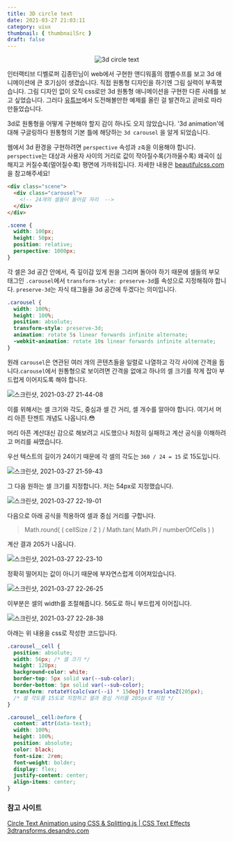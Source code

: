```yaml
---
title: 3D circle text
date: 2021-03-27 21:03:11
category: uiux
thumbnail: { thumbnailSrc }
draft: false
---
```


<div style="text-align:center;">
<img src="https://user-images.githubusercontent.com/47022167/112720149-f620fa00-8f3f-11eb-92c7-9b2f7186aa5a.gif" alt="3d circle text"/>
</div>

인터랙티브 디벨로퍼 김종민님이 web에서 구현한 앤디워홀의 캠벨수프를 보고 3d 애니메이션에 큰 호기심이 생겼습니다. 직접 원통형 디자인을 하기엔 그림 실력이 부족했습니다. 그림 디자인 없이 오직 css로만 3d 원통형 애니메이션을 구현한 다른 사례를 보고 싶었습니다. 그러다 [유튜브](https://youtu.be/yfwD-AKRCcA)에서 도전해볼만한 예제를 올린 걸 발견하고 곧바로 따라 만들었습니다.

3d로 원통형을 어떻게 구현해야 할지 감이 하나도 오지 않았습니다. '3d animation'에 대해 구글링하다 원통형의 기본 틀에 해당하는 `3d carousel` 을 알게 되었습니다.

웹에서 3d 환경을 구현하려면 `perspective` 속성과 `z축`을 이용해야 합니다. `perspective`는 대상과 사용자 사이의 거리로 값이 작아질수록(가까울수록) 왜곡이 심해지고 커질수록(멀어질수록) 평면에 가까워집니다. 자세한 내용은 [beautifulcss.com](https://www.beautifulcss.com/archives/2270) 을 참고해주세요!

```html
<div class="scene">
  <div class="carousel">
    <!-- 24개의 셀들이 들어갈 자리  -->
  </div>
</div>
```

```css
.scene {
  width: 100px;
  height: 50px;
  position: relative;
  perspective: 1000px;
}
```

각 셀은 3d 공간 안에서, 즉 깊이감 있게 원을 그리며 돌아야 하기 때문에 셀들의 부모 태그인 `.carousel`에서 `transform-style: preserve-3d`를 속성으로 지정해줘야 합니다. `preserve-3d`는 자식 태그들을 3d 공간에 두겠다는 의미입니다.

```css
.carousel {
  width: 100%;
  height: 100%;
  position: absolute;
  transform-style: preserve-3d;
  animation: rotate 5s linear forwards infinite alternate;
  -webkit-animation: rotate 10s linear forwards infinite alternate;
}
```

원래 `carousel`은 연관된 여러 개의 콘텐츠들을 일렬로 나열하고 각각 사이에 간격을 둡니다.`carousel`에서 원통형으로 보이려면 간격을 없애고 하나의 셀 크기를 작게 잡아 부드럽게 이어지도록 해야 합니다.

![스크린샷, 2021-03-27 21-44-08](https://user-images.githubusercontent.com/47022167/112721125-9299cb00-8f45-11eb-8fe1-47df4b3f278d.png)

이를 위해서는 셀 크기와 각도, 중심과 셀 간 거리, 셀 개수를 알아야 합니다. 여기서 머리 아픈 탄젠트 개념도 나옵니다.😳

머리 아픈 계산대신 감으로 해보려고 시도했으나 처참히 실패하고 계산 공식을 이해하려고 머리를 싸맸습니다.

우선 텍스트의 길이가 24이기 때문에 각 셀의 각도는 `360 / 24 = 15` 로 15도입니다.

![스크린샷, 2021-03-27 21-59-43](https://user-images.githubusercontent.com/47022167/112721549-c37aff80-8f47-11eb-993a-8b16311a3975.png)

그 다음 원하는 셀 크기를 지정합니다. 저는 54px로 지정했습니다.

![스크린샷, 2021-03-27 22-19-01](https://user-images.githubusercontent.com/47022167/112722017-74829980-8f4a-11eb-90da-ebb635518828.png)

다음으로 아래 공식을 적용하여 셀과 중심 거리를 구합니다.

> Math.round( ( cellSize / 2 ) / Math.tan( Math.PI / numberOfCells ) )

계산 결과 205가 나옵니다.

![스크린샷, 2021-03-27 22-23-10](https://user-images.githubusercontent.com/47022167/112722142-08546580-8f4b-11eb-8d05-0dd08dc8f34b.png)

정확히 떨어지는 값이 아니기 때문에 부자연스럽게 이어져있습니다.

![스크린샷, 2021-03-27 22-26-25](https://user-images.githubusercontent.com/47022167/112722217-7d279f80-8f4b-11eb-9f4f-0f63995d3281.png)

이부분은 셀의 width를 조절해줍니다. 56도로 하니 부드럽게 이어집니다.

![스크린샷, 2021-03-27 22-28-38](https://user-images.githubusercontent.com/47022167/112722267-d7286500-8f4b-11eb-9607-36a665301d1e.png)

아래는 위 내용을 css로 작성한 코드입니다.

```css
.carousel__cell {
  position: absolute;
  width: 56px; /* 셀 크기 */
  height: 120px;
  background-color: white;
  border-top: 5px solid var(--sub-color);
  border-bottom: 5px solid var(--sub-color);
  transform: rotateY(calc(var(--i) * 15deg)) translateZ(205px);
  /* 셀 각도를 15도로 지정하고 셀과 중심 거리를 205px로 지정 */
}

.carousel__cell:before {
  content: attr(data-text);
  width: 100%;
  height: 100%;
  position: absolute;
  color: black;
  font-size: 2rem;
  font-weight: bolder;
  display: flex;
  justify-content: center;
  align-items: center;
}
```

### 참고 사이트

[Circle Text Animation using CSS & Splitting.js | CSS Text Effects](https://youtu.be/yfwD-AKRCcA) <br>
[3dtransforms.desandro.com](https://3dtransforms.desandro.com/carousel)
